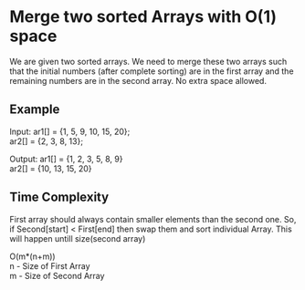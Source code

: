 # Merge two sorted Arrays with O(1) space

We are given two sorted arrays. We need to merge these two arrays such that the initial numbers (after complete sorting) are in the first array and the remaining numbers are in the second array. No extra space allowed.


## Example

Input: ar1[] = {1, 5, 9, 10, 15, 20}; <br />
       ar2[] = {2, 3, 8, 13};
       
Output: ar1[] = {1, 2, 3, 5, 8, 9}	<br />
        ar2[] = {10, 13, 15, 20}  

## Time Complexity
First array should always contain smaller elements than the second one. 
So, if Second[start] < First[end] then swap them and sort individual Array. This will happen untill size(second array)

O(m*(n+m))					<br />
n - Size of First Array		<br />
m - Size of Second Array        